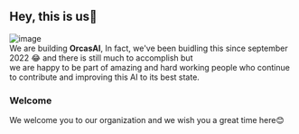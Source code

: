 ## Hey, this is us👋
![image](https://user-images.githubusercontent.com/61246755/211214640-7889f13b-55ca-498b-b160-207258244d56.png)  <br>
We are building <b>OrcasAI</b>, In fact, we've been buidling this since september 2022 😂 and there is still much to accomplish but <br> we are happy to be part of amazing and hard working people who continue to contribute and improving this AI to its best state.

### Welcome
We welcome you to our organization and we wish you a great time here😊
